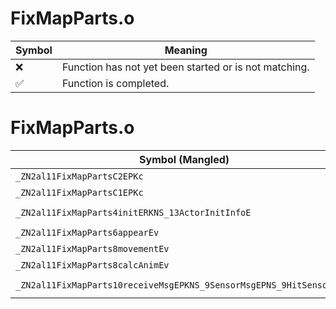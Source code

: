 # FixMapParts.o
| Symbol | Meaning 
| ------------- | ------------- 
| :x: | Function has not yet been started or is not matching. 
| :white_check_mark: | Function is completed. 


# FixMapParts.o
| Symbol (Mangled) | Symbol (Demangled) | Decompiled? |
| ------------- |  ------------- | ------------- |
| `_ZN2al11FixMapPartsC2EPKc` | `al::FixMapParts::FixMapParts(char const*)` | :x: |
| `_ZN2al11FixMapPartsC1EPKc` | `al::FixMapParts::FixMapParts(char const*)` | :x: |
| `_ZN2al11FixMapParts4initERKNS_13ActorInitInfoE` | `al::FixMapParts::init(al::ActorInitInfo const&)` | :x: |
| `_ZN2al11FixMapParts6appearEv` | `al::FixMapParts::appear(void)` | :x: |
| `_ZN2al11FixMapParts8movementEv` | `al::FixMapParts::movement(void)` | :x: |
| `_ZN2al11FixMapParts8calcAnimEv` | `al::FixMapParts::calcAnim(void)` | :x: |
| `_ZN2al11FixMapParts10receiveMsgEPKNS_9SensorMsgEPNS_9HitSensorES5_` | `al::FixMapParts::receiveMsg(al::SensorMsg const*,al::HitSensor *,al::HitSensor *)` | :x: |
